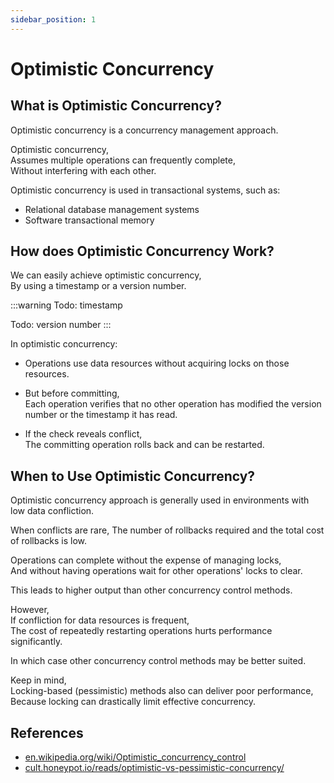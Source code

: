 ```yaml
---
sidebar_position: 1
---
```


# Optimistic Concurrency

## What is Optimistic Concurrency?

Optimistic concurrency is a concurrency management approach.

Optimistic concurrency,  
Assumes multiple operations can frequently complete,  
Without interfering with each other.

Optimistic concurrency is used in transactional systems, such as:

- Relational database management systems
- Software transactional memory

## How does Optimistic Concurrency Work?

We can easily achieve optimistic concurrency,  
By using a timestamp or a version number.

:::warning
Todo: timestamp

Todo: version number
:::

In optimistic concurrency:

- Operations use data resources without acquiring locks on those resources.

- But before committing,  
  Each operation verifies that no other operation has modified the version number or the timestamp it has read.

- If the check reveals conflict,  
  The committing operation rolls back and can be restarted.

## When to Use Optimistic Concurrency?

Optimistic concurrency approach is generally used in environments with low data confliction.

When conflicts are rare,
The number of rollbacks required and the total cost of rollbacks is low.

Operations can complete without the expense of managing locks,  
And without having operations wait for other operations' locks to clear.

This leads to higher output than other concurrency control methods.

However,  
If confliction for data resources is frequent,  
The cost of repeatedly restarting operations hurts performance significantly.

In which case other concurrency control methods may be better suited.

Keep in mind,  
Locking-based (pessimistic) methods also can deliver poor performance,  
Because locking can drastically limit effective concurrency.

## References

- [en.wikipedia.org/wiki/Optimistic_concurrency_control](https://en.wikipedia.org/wiki/Optimistic_concurrency_control)
- [cult.honeypot.io/reads/optimistic-vs-pessimistic-concurrency/](https://cult.honeypot.io/reads/optimistic-vs-pessimistic-concurrency/)
